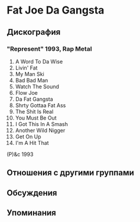 # Fat Joe Da Gangsta



## Дискография

### "Represent" 1993, Rap Metal

1.  A Word To Da Wise
2.  Livin' Fat
3.  My Man Ski
4.  Bad Bad Man
5.  Watch The Sound
6.  Flow Joe
7.  Da Fat Gangsta
8.  Shrty Gottaa Fat Ass
9.  The Shit Is Real
10.  You Must Be Out
11.  I Got This In A Smash
12.  Another Wild Nigger
13.  Get On Up
14.  I'm A Hit That

(P)&c 1993


## Отношения с другими группами


## Обсуждения


## Упоминания

